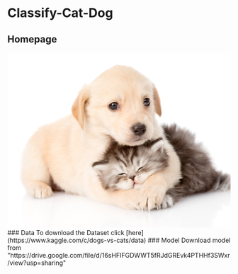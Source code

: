 # Classify-Cat-Dog
## Homepage
<img src="R.jpg" >
### Data
To download the Dataset click [here](https://www.kaggle.com/c/dogs-vs-cats/data)
### Model
Download model from "https://drive.google.com/file/d/16sHFIFGDWWT5fRJdGREvk4PTHHf3SWxr/view?usp=sharing"
